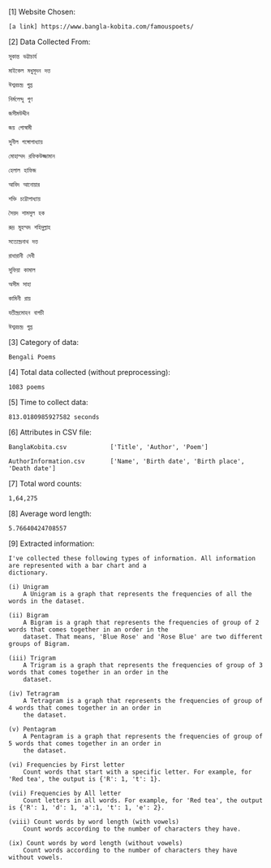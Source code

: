 [1] Website Chosen:

    [a link] https://www.bangla-kobita.com/famouspoets/


[2] Data Collected From:

    সুকান্ত ভট্টাচার্য
    
    মাইকেল মধুসূদন দত্ত
    
    ঈশ্বরচন্দ্র গুপ্ত
    
    নির্মলেন্দু গুণ
    
    জসীমউদ্দীন
    
    জয় গোস্বামী
    
    সুনীল গঙ্গোপাধ্যায়
    
    মোহাম্মদ রফিকউজ্জামান
    
    হেলাল হাফিজ
    
    আবিদ আনোয়ার
    
    শক্তি চট্টোপাধ্যায়
    
    সৈয়দ শামসুল হক
    
    রুদ্র মুহম্মদ শহিদুল্লাহ
    
    সত্যেন্দ্রনাথ দত্ত
    
    রাধারানী দেবী
    
    সুফিয়া কামাল
    
    অসীম সাহা
    
    কামিনী রায়
    
    যতীন্দ্রমোহন বাগচী
    
    ঈশ্বরচন্দ্র গুপ্ত


[3] Category of data:
    
    Bengali Poems


[4] Total data collected (without preprocessing):
    
    1083 poems


[5] Time to collect data:
    
    813.0180985927582 seconds


[6] Attributes in CSV file:
    
    BanglaKobita.csv            ['Title', 'Author', 'Poem']
    
    AuthorInformation.csv       ['Name', 'Birth date', 'Birth place', 'Death date']


[7] Total word counts:
    
    1,64,275


[8] Average word length:
    
    5.76640424708557


[9] Extracted information:
    
    I've collected these following types of information. All information are represented with a bar chart and a
    dictionary.

    (i) Unigram
        A Unigram is a graph that represents the frequencies of all the words in the dataset.

    (ii) Bigram
        A Bigram is a graph that represents the frequencies of group of 2 words that comes together in an order in the
        dataset. That means, 'Blue Rose' and 'Rose Blue' are two different groups of Bigram.

    (iii) Trigram
        A Trigram is a graph that represents the frequencies of group of 3 words that comes together in an order in the
        dataset.

    (iv) Tetragram
        A Tetragram is a graph that represents the frequencies of group of 4 words that comes together in an order in
        the dataset.

    (v) Pentagram
        A Pentagram is a graph that represents the frequencies of group of 5 words that comes together in an order in
        the dataset.

    (vi) Frequencies by First letter
        Count words that start with a specific letter. For example, for 'Red tea', the output is {'R': 1, 't': 1}.

    (vii) Frequencies by All letter
        Count letters in all words. For example, for 'Red tea', the output is {'R': 1, 'd': 1, 'a':1, 't': 1, 'e': 2}.

    (viii) Count words by word length (with vowels)
        Count words according to the number of characters they have.

    (ix) Count words by word length (without vowels)
        Count words according to the number of characters they have without vowels.
